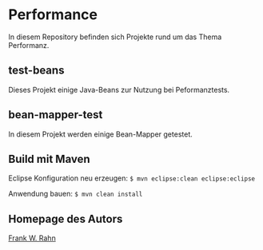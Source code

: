 # Performance
In diesem Repository befinden sich Projekte rund um das Thema Performanz.

## test-beans
Dieses Projekt einige Java-Beans zur Nutzung bei Peformanztests.

## bean-mapper-test
In diesem Projekt werden einige Bean-Mapper getestet.

## Build mit Maven 
Eclipse Konfiguration neu erzeugen: `$ mvn eclipse:clean eclipse:eclipse`

Anwendung bauen: `$ mvn clean install`

## Homepage des Autors
[Frank W. Rahn](http://www.frank-rahn.de)